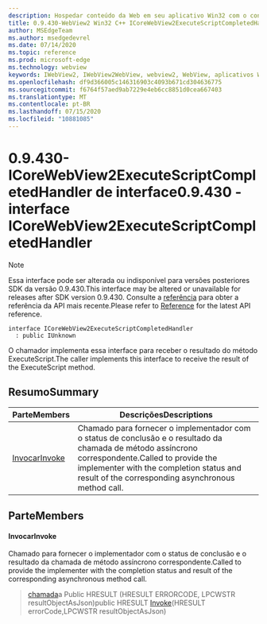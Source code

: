 ```yaml
---
description: Hospedar conteúdo da Web em seu aplicativo Win32 com o controle WebView2 do Microsoft Edge
title: 0.9.430-WebView2 Win32 C++ ICoreWebView2ExecuteScriptCompletedHandler
author: MSEdgeTeam
ms.author: msedgedevrel
ms.date: 07/14/2020
ms.topic: reference
ms.prod: microsoft-edge
ms.technology: webview
keywords: IWebView2, IWebView2WebView, webview2, WebView, aplicativos Win32, Win32, Edge, ICoreWebView2, ICoreWebView2Host, controle do navegador, HTML Edge
ms.openlocfilehash: df9d366005c146316903c4093b671cd304636775
ms.sourcegitcommit: f6764f57aed9ab7229e4eb6cc8851d0cea667403
ms.translationtype: MT
ms.contentlocale: pt-BR
ms.lasthandoff: 07/15/2020
ms.locfileid: "10881085"
---
```

# <span data-ttu-id="63f64-104">0.9.430-ICoreWebView2ExecuteScriptCompletedHandler de interface</span><span class="sxs-lookup"><span data-stu-id="63f64-104">0.9.430 - interface ICoreWebView2ExecuteScriptCompletedHandler</span></span> 

> [!NOTE]
> <span data-ttu-id="63f64-105">Essa interface pode ser alterada ou indisponível para versões posteriores SDK da versão 0.9.430.</span><span class="sxs-lookup"><span data-stu-id="63f64-105">This interface may be altered or unavailable for releases after SDK version 0.9.430.</span></span> <span data-ttu-id="63f64-106">Consulte a [referência](../../../webview2-api-reference.md) para obter a referência da API mais recente.</span><span class="sxs-lookup"><span data-stu-id="63f64-106">Please refer to [Reference](../../../webview2-api-reference.md) for the latest API reference.</span></span>

```
interface ICoreWebView2ExecuteScriptCompletedHandler
  : public IUnknown
```

<span data-ttu-id="63f64-107">O chamador implementa essa interface para receber o resultado do método ExecuteScript.</span><span class="sxs-lookup"><span data-stu-id="63f64-107">The caller implements this interface to receive the result of the ExecuteScript method.</span></span>

## <span data-ttu-id="63f64-108">Resumo</span><span class="sxs-lookup"><span data-stu-id="63f64-108">Summary</span></span>

 <span data-ttu-id="63f64-109">Parte</span><span class="sxs-lookup"><span data-stu-id="63f64-109">Members</span></span>                        | <span data-ttu-id="63f64-110">Descrições</span><span class="sxs-lookup"><span data-stu-id="63f64-110">Descriptions</span></span>
--------------------------------|---------------------------------------------
[<span data-ttu-id="63f64-111">Invocar</span><span class="sxs-lookup"><span data-stu-id="63f64-111">Invoke</span></span>](#invoke) | <span data-ttu-id="63f64-112">Chamado para fornecer o implementador com o status de conclusão e o resultado da chamada de método assíncrono correspondente.</span><span class="sxs-lookup"><span data-stu-id="63f64-112">Called to provide the implementer with the completion status and result of the corresponding asynchronous method call.</span></span>

## <span data-ttu-id="63f64-113">Parte</span><span class="sxs-lookup"><span data-stu-id="63f64-113">Members</span></span>

#### <span data-ttu-id="63f64-114">Invocar</span><span class="sxs-lookup"><span data-stu-id="63f64-114">Invoke</span></span> 

<span data-ttu-id="63f64-115">Chamado para fornecer o implementador com o status de conclusão e o resultado da chamada de método assíncrono correspondente.</span><span class="sxs-lookup"><span data-stu-id="63f64-115">Called to provide the implementer with the completion status and result of the corresponding asynchronous method call.</span></span>

> <span data-ttu-id="63f64-116">[chamada](#invoke)a Public HRESULT (HRESULT ERRORCODE, LPCWSTR resultObjectAsJson)</span><span class="sxs-lookup"><span data-stu-id="63f64-116">public HRESULT [Invoke](#invoke)(HRESULT errorCode,LPCWSTR resultObjectAsJson)</span></span>

